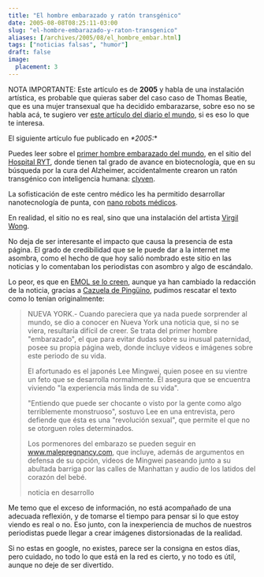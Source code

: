 ```yaml
---
title: "El hombre embarazado y ratón transgénico"
date: 2005-08-08T08:25:11-03:00
slug: "el-hombre-embarazado-y-raton-transgenico"
aliases: [/archives/2005/08/el_hombre_embar.html]
tags: ["noticias falsas", "humor"]
draft: false
image:
  placement: 3
---
```

NOTA IMPORTANTE: Este artículo es de **2005** y habla de una instalación
artística, es probable que quieras saber del caso caso de Thomas Beatie,
que es una mujer transexual que ha decidido embarazarse, sobre eso no se
habla acá, te sugiero ver [este artículo del diario el mundo](http://www.elmundo.es/suplementos/cronica/2008/651/1207432815.html),
si es eso lo que te interesa.

El siguiente artículo fue publicado en *\*2005:*\*

Puedes leer sobre el [primer hombre embarazado del mundo](http://www.malepregnancy.com/), en el sitio del [Hospital
RYT](http://www.rythospital.com/), donde tienen tal grado de avance en
biotecnología, que en su búsqueda por la cura del Alzheimer,
accidentalmente crearon un ratón transgénico con inteligencia humana:
[clyven](http://www.rythospital.com/clyven/).

La sofisticación de este centro médico les ha permitido desarrollar
nanotecnología de punta, con [nano robots médicos](http://www.rythospital.com/nanodocs/).

En realidad, el sitio no es real, sino que una instalación del artista
[Virgil Wong](http://www.virgilwong.com/).

No deja de ser interesante el impacto que causa la presencia de esta
página. El grado de credibilidad que se le puede dar a la internet me
asombra, como el hecho de que hoy salió nombrado este sitio en las
noticias y lo comentaban los periodistas con asombro y algo de
escándalo.

Lo peor, es que en [EMOL se lo creen](http://www.emol.com//noticias/internacional/detalle/detallenoticias.asp?idnoticia=191456),
aunque ya han cambiado la redacción de la noticia, gracias a 
[Cazuela de Pingüino](http://cdp.blogsome.com/2005/08/08/el-hombre-embarazado-de-emolcom/),
pudimos rescatar el texto como lo tenían originalmente:

> NUEVA YORK.- Cuando pareciera que ya nada puede sorprender al mundo,
> se dio a conocer en Nueva York una noticia que, si no se viera,
> resultaría difícil de creer. Se trata del primer hombre
> "embarazado", el que para evitar dudas sobre su inusual paternidad,
> posee su propia página web, donde incluye videos e imágenes sobre este
> periodo de su vida.
>
> El afortunado es el japonés Lee Mingwei, quien posee en su vientre un
> feto que se desarrolla normalmente. Él asegura que se encuentra
> viviendo "la experiencia más linda de su vida".
>
> "Entiendo que puede ser chocante o visto por la gente como algo
> terriblemente monstruoso", sostuvo Lee en una entrevista, pero
> defiende que ésta es una "revolución sexual", que permite el que no
> se otorguen roles determinados.
>
> Los pormenores del embarazo se pueden seguir en www.malepregnancy.com,
> que incluye, además de argumentos en defensa de su opción, videos de
> Mingwei paseando junto a su abultada barriga por las calles de
> Manhattan y audio de los latidos del corazón del bebé.
>
> noticia en desarrollo

Me temo que el exceso de información, no está acompañado de una adecuada
reflexión, y de tomarse el tiempo para pensar si lo que estoy viendo es
real o no. Eso junto, con la inexperiencia de muchos de nuestros
periodistas puede llegar a crear imágenes distorsionadas de la realidad.

Si no estas en google, no existes, parece ser la consigna en estos días,
pero cuidado, no todo lo que está en la red es cierto, y no todo es
útil, aunque no deje de ser divertido.
